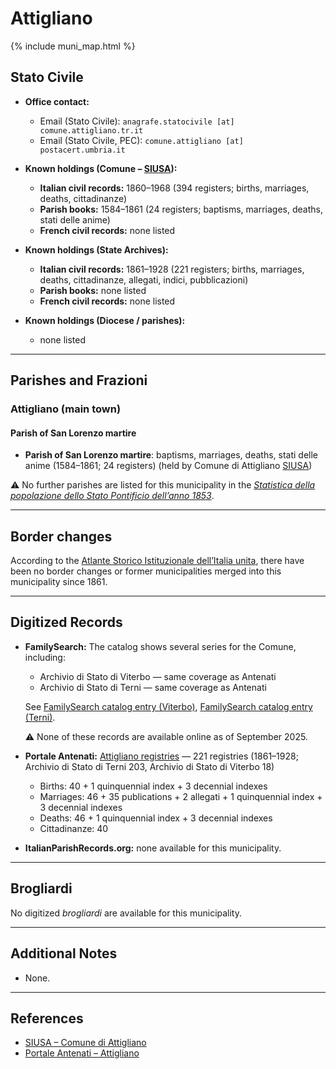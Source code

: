 # Attigliano

{% include muni_map.html %}

## Stato Civile

* **Office contact:**

  * Email (Stato Civile): `anagrafe.statocivile [at] comune.attigliano.tr.it`
  * Email (Stato Civile, PEC): `comune.attigliano [at] postacert.umbria.it`

* **Known holdings (Comune – [SIUSA](https://siusa-archivi.cultura.gov.it/cgi-bin/siusa/pagina.pl?TipoPag=comparc&Chiave=256574)):**

  * **Italian civil records:** 1860–1968 (394 registers; births, marriages, deaths, cittadinanze)
  * **Parish books:** 1584–1861 (24 registers; baptisms, marriages, deaths, stati delle anime)
  * **French civil records:** none listed

* **Known holdings (State Archives):**

  * **Italian civil records:** 1861–1928 (221 registers; births, marriages, deaths, cittadinanze, allegati, indici, pubblicazioni)
  * **Parish books:** none listed
  * **French civil records:** none listed

* **Known holdings (Diocese / parishes):**

  * none listed

---

## Parishes and Frazioni

### Attigliano (main town)

#### Parish of San Lorenzo martire

* **Parish of San Lorenzo martire**: baptisms, marriages, deaths, stati delle anime (1584–1861; 24 registers) (held by Comune di Attigliano [SIUSA](https://siusa-archivi.cultura.gov.it/cgi-bin/siusa/pagina.pl?TipoPag=comparc&Chiave=256574))

⚠️ No further parishes are listed for this municipality in the *[Statistica della popolazione dello Stato Pontificio dell’anno 1853](https://www.google.it/books/edition/Statistics_della_popolazione_dello_Stato/v6dCAQAAMAAJ)*.

---

## Border changes

According to the [Atlante Storico Istituzionale dell’Italia unita](http://dati.san.beniculturali.it/asi/local/), there have been no border changes or former municipalities merged into this municipality since 1861.

---

## Digitized Records

* **FamilySearch:** The catalog shows several series for the Comune, including:

  * Archivio di Stato di Viterbo — same coverage as Antenati
  * Archivio di Stato di Terni — same coverage as Antenati

  See [FamilySearch catalog entry (Viterbo)](https://www.familysearch.org/en/search/catalog/2091448), [FamilySearch catalog entry (Terni)](https://www.familysearch.org/en/search/catalog/778931).

  ⚠️ None of these records are available online as of September 2025.

* **Portale Antenati:** [Attigliano registries](https://antenati.cultura.gov.it/search-registry/?localita=attigliano) — 221 registries (1861–1928; Archivio di Stato di Terni 203, Archivio di Stato di Viterbo 18)

  * Births: 40 + 1 quinquennial index + 3 decennial indexes
  * Marriages: 46 + 35 publications + 2 allegati + 1 quinquennial index + 3 decennial indexes
  * Deaths: 46 + 1 quinquennial index + 3 decennial indexes
  * Cittadinanze: 40

* **ItalianParishRecords.org:** none available for this municipality.

---

## Brogliardi

No digitized *brogliardi* are available for this municipality.

---

## Additional Notes

* None.

---

## References

* [SIUSA – Comune di Attigliano](https://siusa-archivi.cultura.gov.it/cgi-bin/siusa/pagina.pl?TipoPag=comparc&Chiave=256574)
* [Portale Antenati – Attigliano](https://antenati.cultura.gov.it/search-registry/?localita=attigliano)

